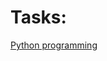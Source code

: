 # Tasks:

[Python programming](https://github.com/ZabiyakaDaniil/Python/tree/main/Tasks/Python%20programming)
